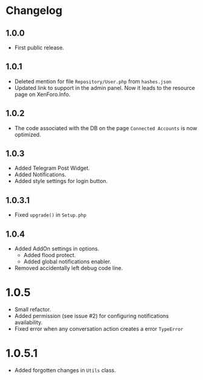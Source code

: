 # Changelog
## 1.0.0
- First public release.

## 1.0.1
- Deleted mention for file `Repository/User.php` from `hashes.json`
- Updated link to support in the admin panel. Now it leads to the resource page on XenForo.Info.

## 1.0.2
- The code associated with the DB on the page `Connected Accounts` is now optimized.

## 1.0.3
- Added Telegram Post Widget.
- Added Notifications.
- Added style settings for login button.

## 1.0.3.1
- Fixed `upgrade()` in `Setup.php`

## 1.0.4
- Added AddOn settings in options.
  - Added flood protect.
  - Added global notifications enabler.
- Removed accidentally left debug code line.

# 1.0.5
- Small refactor.
- Added permission (see issue #2) for configuring notifications availability.
- Fixed error when any conversation action creates a error `TypeError`

# 1.0.5.1
- Added forgotten changes in `Utils` class.
